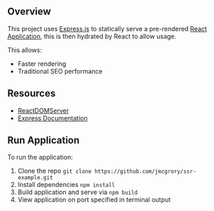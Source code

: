 ## Overview

This project uses [Express.js](https://expressjs.com/) to statically serve a pre-rendered [React Application](https://github.com/facebook/create-react-app), this is then hydrated by React to allow usage.

This allows:

- Faster rendering
- Traditional SEO performance

## Resources

- [ReactDOMServer](https://reactjs.org/docs/react-dom-server.html)
- [Express Documentation](https://expressjs.com/)

## Run Application

To run the application:

1. Clone the repo `git clone https://github.com/jmcgrory/ssr-example.git`
2. Install dependencies `npm install`
3. Build application and serve via `npm build`
4. View application on port specified in terminal output